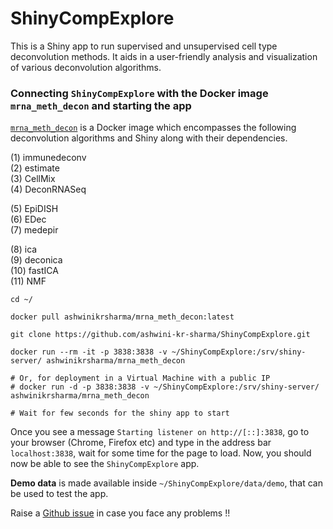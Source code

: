 # ShinyCompExplore

This is a Shiny app to run supervised and unsupervised cell type deconvolution methods. It aids in a user-friendly analysis and visualization of various deconvolution algorithms.

### Connecting `ShinyCompExplore` with the Docker image `mrna_meth_decon` and starting the app

[`mrna_meth_decon`](https://hub.docker.com/r/ashwinikrsharma/mrna_meth_decon) is a Docker image which encompasses the following deconvolution algorithms and Shiny along with their dependencies.

(1) immunedeconv\
(2) estimate\
(3) CellMix\
(4) DeconRNASeq

(5) EpiDISH\
(6) EDec\
(7) medepir

(8) ica\
(9) deconica\
(10) fastICA\
(11) NMF

```
cd ~/

docker pull ashwinikrsharma/mrna_meth_decon:latest

git clone https://github.com/ashwini-kr-sharma/ShinyCompExplore.git

docker run --rm -it -p 3838:3838 -v ~/ShinyCompExplore:/srv/shiny-server/ ashwinikrsharma/mrna_meth_decon

# Or, for deployment in a Virtual Machine with a public IP
# docker run -d -p 3838:3838 -v ~/ShinyCompExplore:/srv/shiny-server/ ashwinikrsharma/mrna_meth_decon

# Wait for few seconds for the shiny app to start

```

Once you see a message `Starting listener on http://[::]:3838`, go to your browser (Chrome, Firefox etc) and type in the address bar `localhost:3838`, wait for some time for the page to load. Now, you should now be able to see the `ShinyCompExplore` app.

__Demo data__ is made available inside `~/ShinyCompExplore/data/demo`, that can be used to test the app.

Raise a [Github issue](https://github.com/ashwini-kr-sharma/ShinyCompExplore/issues) in case you face any problems !!
